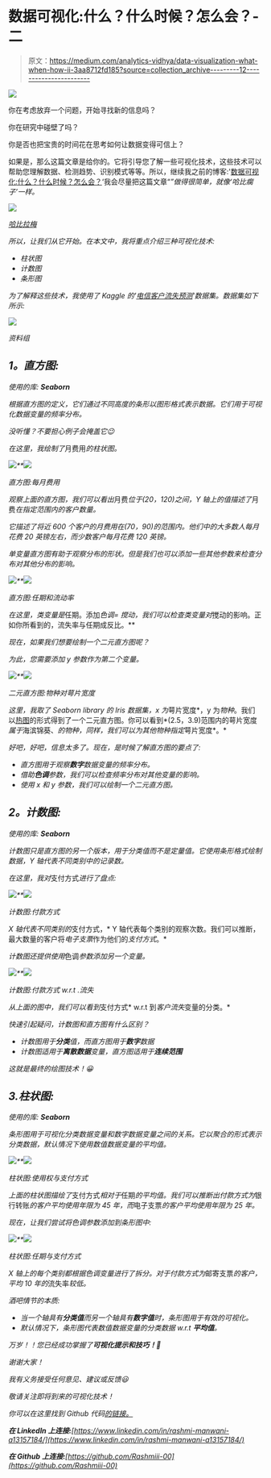 # 数据可视化:什么？什么时候？怎么会？-二

> 原文：<https://medium.com/analytics-vidhya/data-visualization-what-when-how-ii-3aa8712fd185?source=collection_archive---------12----------------------->

![](img/0042b05e08c5067bc6b411ef45aff6e3.png)

你在考虑放弃一个问题，开始寻找新的信息吗？

你在研究中碰壁了吗？

你是否也把宝贵的时间花在思考如何让数据变得可信上？

如果是，那么这篇文章是给你的。它将引导您了解一些可视化技术，这些技术可以帮助您理解数据、检测趋势、识别模式等等。所以，继续我之前的博客:'[数据可视化:什么？什么时候？怎么会？](https://rashmi-manwani.medium.com/data-visualization-what-when-how-7ad62f850d27)‘我会尽量把这篇文章“*”做得很简单，就像‘哈比瘸子’一样。*

*![](img/c0bbfc21935c63395c99b426b3dcc1f1.png)*

*[哈比拉梅](https://www.instagram.com/khaby00/?hl=en)*

*所以，让我们从它开始。在本文中，我将重点介绍三种可视化技术:*

*   *柱状图*
*   *计数图*
*   *条形图*

*为了解释这些技术，我使用了 Kaggle 的'[电信客户流失预测](https://www.kaggle.com/dileep070/logisticregression-telecomcustomer-churmprediction)'数据集。数据集如下所示:*

*![](img/4250a0128b8c8c019b749612e4159915.png)*

*资料组*

## ***1。直方图:***

*使用的库: **Seaborn***

*根据直方图的定义，它们通过不同高度的条形以图形格式表示数据。它们用于可视化数据变量的频率分布。*

*没听懂？不要担心例子会掩盖它😉*

*在这里，我绘制了*月费用*的柱状图。*

*![](img/c0bb166e34374367da752f41676e76f3.png)**![](img/39e0342b0177cf48455cc8d7f16c5a44.png)*

*直方图:每月费用*

*观察上面的直方图，我们可以看出*月费*位于(20，120)之间，Y 轴上的值描述了*月费*在指定范围内的客户数量。*

*它描述了将近 600 个客户的月费用在(70，90)的范围内。他们中的大多数人每月花费 20 英镑左右，而少数客户每月花费 120 英镑。*

*单变量直方图有助于观察分布的形状。但是我们也可以添加一些其他参数来检查分布对其他分布的影响。*

*![](img/641a5805eec2e1cee6b4f7f5148fdcbb.png)**![](img/0b511048203e9b5b600f10b14082e102.png)*

*直方图:任期和流动率*

*在这里，类变量是*任期。添加*色调= *搅动，我们可以*检查类变量对*搅动的影响。正如你所看到的，流失率与任期成反比。**

*现在，如果我们想要绘制一个二元直方图呢？*

*为此，您需要添加 y 参数作为第二个变量。*

*![](img/5dcb96bb6bbde6eed6230abd3661bc7b.png)**![](img/6c3d6a0a31ffbb283fe15999ad909cb1.png)*

*二元直方图:物种对萼片宽度*

*这里，我取了 Seaborn library 的 Iris 数据集，x 为*萼片宽度*，y 为*物种*。我们以[热图](https://seaborn.pydata.org/generated/seaborn.heatmap.html)的形式得到了一个二元直方图。你可以看到*(2.5，3.9)范围内的萼片宽度*属于*海滨锦葵、*的物种，同样，我们可以为其他物种指定*萼片宽度*。*

*好吧，好吧，信息太多了。现在，是时候了解直方图的要点了:*

*   *直方图用于观察**数字**数据变量的频率分布。*
*   *借助**色调**参数，我们可以检查频率分布对其他变量的影响。*
*   *使用 x 和 y 参数，我们可以绘制一个二元直方图。*

## ***2。计数图:***

*使用的库: **Seaborn***

*计数图只是直方图的另一个版本，用于分类值而不是定量值。它使用条形格式绘制数据，Y 轴代表不同类别中的记录数。*

*在这里，我对*支付方式*进行了盘点:*

*![](img/c724a41cb8bd68d2a7fece0f9557a821.png)**![](img/cd78e42d4a81ad8316c29371af7e8eef.png)*

*计数图:付款方式*

*X 轴代表不同类别的*支付方式，* Y 轴代表每个类别的观察次数。我们可以推断，最大数量的客户将*电子支票*作为他们的*支付方式*。*

*计数图还提供使用*色调*参数添加另一个变量。*

*![](img/32ac5c13b24cf04daa73efefee213b30.png)**![](img/fe659d6152f6e8dce0a202afff1448ff.png)*

*计数图:付款方式 w.r.t .流失*

*从上面的图中，我们可以看到*支付方式* w.r.t 到*客户流失*变量的分类。*

*快速引起疑问，计数图和直方图有什么区别？*

*   *计数图用于**分类**值，而直方图用于**数字**数据*
*   *计数图适用于**离散数据**变量，直方图适用于**连续范围***

*这就是最终的绘图技术！😀*

## *3.**柱状图:***

*使用的库: **Seaborn***

*条形图用于可视化分类数据变量和数字数据变量之间的关系。它以聚合的形式表示分类数据，默认情况下使用数值数据变量的平均值。*

*![](img/689501967443abd753366a26aad93191.png)**![](img/94f8d12d6b8aa20eaa300866d30b61c7.png)*

*柱状图:使用权与支付方式*

*上面的柱状图描绘了*支付方式*相对于*任期*的平均值。我们可以推断出付款方式为*银行转账*的客户平均使用年限为 45 年，而*电子支票*的客户平均使用年限为 25 年。*

*现在，让我们尝试将色调参数添加到条形图中:*

*![](img/754e5ba34dd9eed3cbd8b91fca91a429.png)**![](img/d1d6687a4e181dab72e653723ab952d8.png)*

*柱状图:任期与支付方式*

*X 轴上的每个类别都根据色调变量进行了拆分。对于付款方式为*邮寄支票*的客户，平均 10 年的*流失率*较低。*

*酒吧情节的本质:*

*   *当一个轴具有**分类值**而另一个轴具有**数字值**时，条形图用于有效的可视化。*
*   *默认情况下，条形图代表数值数据变量的分类数据 w.r.t **平均值**。*

*万岁！！您已经成功掌握了**可视化提示和技巧！👏***

*谢谢大家！*

*我有义务接受任何意见、建议或反馈😃*

*敬请关注即将到来的可视化技术！*

*你可以在这里找到 Github 代码[的链接。](https://github.com/Rashmiii-00/Visualization-2)*

***在 LinkedIn 上连接:**[https://www.linkedin.com/in/rashmi-manwani-a13157184/](https://www.linkedin.com/in/rashmi-manwani-a13157184/)*

***在 Github 上连接:**[https://github.com/Rashmiii-00](https://github.com/Rashmiii-00)*